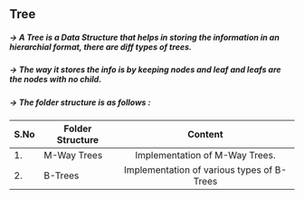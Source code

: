 &nbsp;&nbsp;&nbsp;&nbsp;&nbsp;&nbsp; <h2> Tree </h2>

##### -> A Tree is a Data Structure that helps in storing the information in an hierarchial format, there are diff types of trees.
##### -> The way it stores the info is by keeping nodes and leaf and leafs are the nodes with no child.


##### -> The folder structure is as follows : 

|S.No| Folder Structure                          | Content                                                                 |
|----| ------------------------------------------|:-----------------------------------------------------------------------:|
|1.  | M-Way Trees                               | Implementation of M-Way Trees.                                          |
|2.  | B-Trees                                   | Implementation of various types of B-Trees                              |



